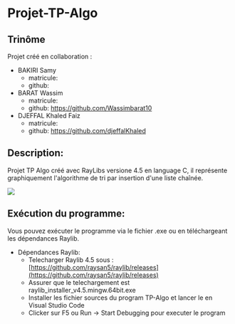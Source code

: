 ﻿# Projet-TP-Algo
## Trinôme
Projet créé en collaboration :
- BAKIRI Samy
  - matricule:
  - github:
- BARAT Wassim
  - matricule:
  - github: https://github.com/Wassimbarat10
- DJEFFAL Khaled Faiz
  - matricule:
  - github: https://github.com/djeffalKhaled

## Description:
Projet TP Algo créé avec RayLibs versione 4.5 en language C, il représente graphiquement l'algorithme de tri par insertion d'une liste chaînée.

<img src = "https://github.com/djeffalKhaled/Projet-TP-Algo/assets/143727646/872861ca-fc6d-40cf-9b12-c5aff2310a28">


## Exécution du programme:
Vous pouvez exécuter le programme via le fichier .exe ou en téléchargeant les dépendances Raylib.
- Dépendances Raylib:
  - Telecharger Raylib 4.5 sous : [https://github.com/raysan5/raylib/releases](https://github.com/raysan5/raylib/releases)
  - Assurer que le telechargement est raylib_installer_v4.5.mingw.64bit.exe
  - Installer les fichier sources du program TP-Algo et lancer le en Visual Studio Code
  - Clicker sur F5 ou Run -> Start Debugging pour executer le program

